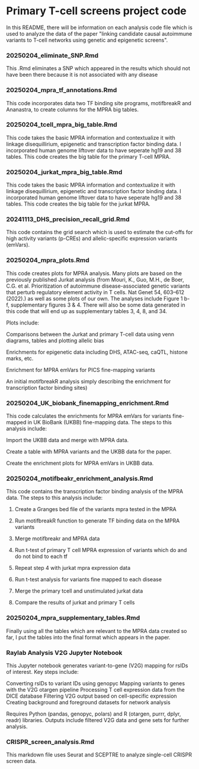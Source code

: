 # Primary T-cell screens project code

In this README, there will be information on each analysis code file which is used to analyze the data of the paper "linking candidate causal autoimmune variants to T-cell networks using genetic and epigenetic screens".

### 20250204_eliminate_SNP.Rmd

This .Rmd eliminates a SNP which appeared in the results which should not have been there because it is not associated with any disease

###  20250204_mpra_tf_annotations.Rmd

This code incorporates data two TF binding site programs, motifbreakR and Ananastra, to create columns for the MPRA big tables.

### 20250204_tcell_mpra_big_table.Rmd

This code takes the basic MPRA information and contextualize it with linkage disequillirium, epigenetic and transcription factor binding data. I incorporated human genome liftover data to have seperate hg19 and 38 tables. This code creates the big table for the primary T-cell MPRA. 

### 20250204_jurkat_mpra_big_table.Rmd

This code takes the basic MPRA information and contextualize it with linkage disequillirium, epigenetic and transcription factor binding data. I incorporated human genome liftover data to have seperate hg19 and 38 tables. This code creates the big table for the jurkat MPRA. 

### 20241113_DHS_precision_recall_grid.Rmd

This code contains the grid search which is used to estimate the cut-offs for high activity variants (p-CREs) and allelic-specific expression variants (emVars).

### 20250204_mpra_plots.Rmd

This code creates plots for MPRA analysis. Many plots are based on the previously published Jurkat analysis (from Mouri, K., Guo, M.H., de Boer, C.G. et al. Prioritization of autoimmune disease-associated genetic variants that perturb regulatory element activity in T cells. Nat Genet 54, 603–612 (2022).) as well as some plots of our own. The analyses include Figure 1 b-f, supplementary figures 3 & 4. There will also be some data generated in this code that will end up as supplementary tables 3, 4, 8, and 34. 

Plots include:

Comparisons between the Jurkat and primary T-cell data using venn diagrams, tables and plotting allelic bias

Enrichments for epigenetic data including DHS, ATAC-seq, caQTL, histone marks, etc.

Enrichment for MPRA emVars for PICS fine-mapping variants

An initial motifbreakR analysis simply describing the enrichment for transcription factor binding sites)

### 20250204_UK_biobank_finemapping_enrichment.Rmd
  
This code calculates the enrichments for MPRA emVars for variants fine-mapped in UK BioBank (UKBB) fine-mapping data. The steps to this analysis include:

Import the UKBB data and merge with MPRA data. 

Create a table with MPRA variants and the UKBB data for the paper.

Create the enrichment plots for MPRA emVars in UKBB data. 
   
### 20250204_motifbeakr_enrichment_analysis.Rmd

This code contains the transcription factor binding analysis of the MPRA data. The steps to this analysis include: 

1. Create a Granges bed file of the variants mpra tested in the MPRA

2. Run motifbreakR function to generate TF binding data on the MPRA variants

3. Merge motifbreakr and MPRA data

4. Run t-test of primary T cell MPRA expression of variants which do and do not bind to each tf 

5. Repeat step 4 with jurkat mpra expression data

6. Run t-test analysis for variants fine mapped to each disease

7. Merge the primary tcell and unstimulated jurkat data

8. Compare the results of jurkat and primary T cells
    
### 20250204_mpra_supplementary_tables.Rmd

Finally using all the tables which are relevant to the MPRA data created so far, I put the tables into the final format which appears in the paper. 

### Raylab Analysis V2G Jupyter Notebook

This Jupyter notebook generates variant-to-gene (V2G) mapping for rsIDs of interest. Key steps include:

Converting rsIDs to variant IDs using genopyc
Mapping variants to genes with the V2G otargen pipeline
Processing T cell expression data from the DICE database
Filtering V2G output based on cell-specific expression
Creating background and foreground datasets for network analysis

Requires Python (pandas, genopyc, polars) and R (otargen, purrr, dplyr, readr) libraries. Outputs include filtered V2G data and gene sets for further analysis.

### CRISPR_screen_analysis.Rmd

This markdown file uses Seurat and SCEPTRE to analyze single-cell CRISPR screen data.
